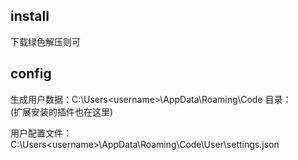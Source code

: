 ## install
下载绿色解压则可

## config
生成用户数据：C:\Users\<username>\AppData\Roaming\Code 目录：  
(扩展安装的插件也在这里)

用户配置文件：C:\Users\<username>\AppData\Roaming\Code\User\settings.json  
